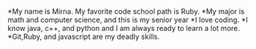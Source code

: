 *My name is Mirna. My favorite code school path is Ruby. 
*My major is math and computer science, and this is my senior year 
*I love coding.
*I know java, c++, and python and I am always ready to learn a lot more.
*Git,Ruby, and javascript are my deadly skills. 
